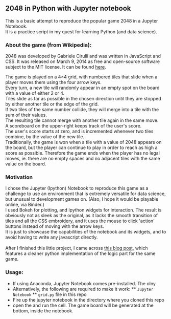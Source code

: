 ## 2048 in Python with Jupyter notebook
This is a basic attempt to reproduce the popular game 2048 in a Jupyter Notebook.<br>
It is a practice script in my quest for learning Python (and data science).

### About the game (from Wikipedia):
2048 was developed by Gabriele Cirulli and was written in JavaScript and CSS. It was released on March 9, 2014 as free
and open-source software subject to the MIT license. It can be found [here](http://2048game.com/).<br>

The game is played on a 4×4 grid, with numbered tiles that slide when a player moves them using the four arrow keys.<br>
Every turn, a new tile will randomly appear in an empty spot on the board with a value of either 2 or 4.<br>
Tiles slide as far as possible in the chosen direction until they are stopped by either another tile or the edge of
the grid.<br>
If two tiles of the same number collide, they will merge into a tile with the sum of their values.<br>
The resulting tile cannot merge with another tile again in the same move.<br>
A scoreboard on the upper-right keeps track of the user's score.<br>
The user's score starts at zero, and is incremented whenever two tiles combine, by the value of the new tile.<br>
Traditionally, the game is won when a tile with a value of 2048 appears on the board, but the player can continue to play in order to reach as high a score as possible. Therefore the game ends when the player has no legal moves, ie. there are no empty spaces and no adjacent tiles with the same value on the board.

### Motivation
I chose the Jupyter (Ipython) Notebook to reproduce this game as a challenge to use an environment that is extremely versatile for data science, but unusual to development games on. (Also, I hope it would be playable online, via Binder.)<br>
I used Bokeh for plotting, and Ipython widgets for interaction. The result is obviously not as sleek as the original, as it lacks the smooth transition of tiles and all the CSS embroidery, and it uses the mouse to click 'action' buttons instead of moving with the arrow keys.<br>
It is just to showcase the capabilities of the notebook and its widgets, and to avoid having to write any javascript
directly.<br><br>
After I finished this little project, I came across [this blog post](https://flothesof.github.io/2048-game.html), which features a cleaner python implementation of the logic part for the same game.

### Usage:
* If using Anaconda, Jupyter Notebook comes pre-installed. The olny 
* Alternatively, the following are required to make it work:
** `Jupyter Notebook`
** `grid.py` file in this repo
* Fire up the jupyter notebook in the directory where you cloned this repo
* open the and run the cell. The game board will be generated at the bottom, inside the notebook.

